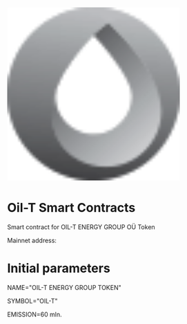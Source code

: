 # <img src="logo.png" alt="OIL-T ENERGY GROUP OÜ" width="400px">

# Oil-T Smart Contracts
Smart contract for OIL-T ENERGY GROUP OÜ Token

Mainnet address: 

# Initial parameters
NAME="OIL-T ENERGY GROUP TOKEN"

SYMBOL="OIL-T"

EMISSION=60 mln.

